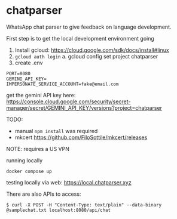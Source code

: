 # chatparser
WhatsApp chat parser to give feedback on language development.

First step is to get the local development environment going
1. Install gcloud: https://cloud.google.com/sdk/docs/install#linux
2. `gcloud auth login`
  a. gcloud config set project chatparser
3. create .env
```
PORT=8080
GEMINI_API_KEY=
IMPERSONATE_SERVICE_ACCOUNT=fake@email.com
```
get the gemini API key here: https://console.cloud.google.com/security/secret-manager/secret/GEMINI_API_KEY/versions?project=chatparser

TODO:
- manual `npm install` was required
- mkcert https://github.com/FiloSottile/mkcert/releases

NOTE: requires a US VPN

running locally
```
docker compose up
```

testing locally via web:
https://local.chatparser.xyz

There are also APIs to access:
```
$ curl -X POST -H "Content-Type: text/plain" --data-binary @samplechat.txt localhost:8080/api/chat
```
